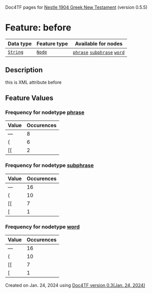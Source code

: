 Doc4TF pages for [Nestle 1904 Greek New Testament](https://github.com/saulocantanhede/tfgreek2/tree/master/tf) (version 0.5.5)
# Feature: before
Data type|Feature type|Available for nodes
---|---|---
[`String`](featurebydatatype.md#string)|[`Node`](featurebytype.md#node)| [`phrase`](featurebynodetype.md#phrase)  [`subphrase`](featurebynodetype.md#subphrase)  [`word`](featurebynodetype.md#word) 
## Description
this is XML attribute before
## Feature Values
### Frequency for nodetype [phrase](featurebynodetype.md#phrase)
Value|Occurences
---|---
—|8
(|6
[[|2
### Frequency for nodetype [subphrase](featurebynodetype.md#subphrase)
Value|Occurences
---|---
—|16
(|10
[[|7
[|1
### Frequency for nodetype [word](featurebynodetype.md#word)
Value|Occurences
---|---
—|16
(|10
[[|7
[|1
 

Created on Jan. 24, 2024 using [Doc4TF  version 0.3(Jan. 24, 2024)](https://github.com/tonyjurg/Doc4TF) 